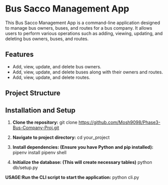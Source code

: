 # Bus Sacco Management App

This Bus Sacco Management App is a command-line application designed to manage bus owners, buses, and routes for a bus company. It allows users to perform various operations such as adding, viewing, updating, and deleting bus owners, buses, and routes.

## Features

- Add, view, update, and delete bus owners.
- Add, view, update, and delete buses along with their owners and routes.
- Add, view, update, and delete routes.

## Project Structure


## Installation and Setup

1. **Clone the repository:**
   git clone https://github.com/Mosh9098/Phase3-Bus-Company-Proj.git

2. **Navigate to project directory:**
cd your_project

3. **Install dependencies: (Ensure you have Python and pip installed):**
pipenv install
pipenv shell

4. **Initialize the database: (This will create necessary tables)**
python db/setup.py

**USAGE:Run the CLI script to start the application:**
python cli.py
